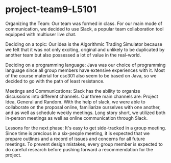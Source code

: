 # project-team9-L5101

Organizing the Team:
Our team was formed in class. For our main mode of communication, we decided to use Slack, a popular team collaboration tool equipped with multiuser live chat. 

Deciding on a topic:
Our idea is the Algorithmic Trading Simulator because we felt that it was not only exciting, original and unlikely to be duplicated by another team but also possessed a lot of value in the real-world.

Deciding on a programming language:
Java was our choice of programming language since all group members have extensive experiences with it. Most of the course material for csc301 also seem to be based on Java, so we decided to go with the path of least resistance. 

Meetings and Communications:
Slack has the ability to organize discussions into different channels. Our three main channels are: Project Idea, General and Random.
With the help of slack, we were able to collaborate on the proposal online, familiarize ourselves with one another, and as well as schedule weekly meetings.
Long story short, we utilized both in-person meetings as well as online communication through Slack.

Lessons for the next phase:
It's easy to get side-tracked in a group meeting. Since time is precious in a six-people meeting, it is expected that we prepare outlines and a record of issues and concerns for all future meetings.
To prevent design mistakes, every group member is expected to do careful research before pushing forward a recommendation for the project.
